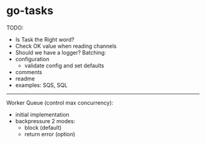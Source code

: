 # go-tasks

TODO:
 - Is Task the Right word?
 - Check OK value when reading channels
 - Should we have a logger?
 Batching:
 - configuration
     - validate config and set defaults
 - comments
 - readme
 - examples: SQS, SQL
 ---------
 Worker Queue (control max concurrency):
 - initial implementation
 - backpressure 2 modes:
   - block (default)
   - return error (option)
